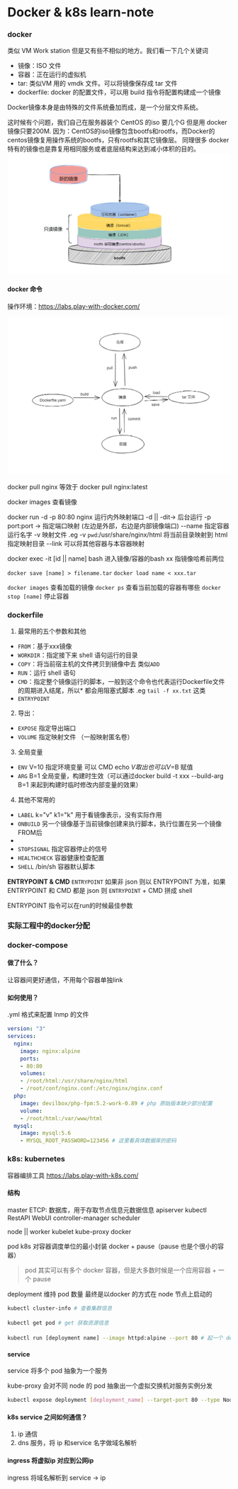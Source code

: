 
# Docker & k8s learn-note

### docker
类似 VM Work station 但是又有些不相似的地方。我们看一下几个关键词

  * 镜像：ISO 文件
  * 容器：正在运行的虚拟机
  * tar: 类似VM 用的 vmdk 文件。可以将镜像保存成 tar 文件
  * dockerfile: docker 的配置文件，可以用 build 指令将配置构建成一个镜像

Docker镜像本身是由特殊的文件系统叠加而成，是一个分层文件系统。

这时候有个问题，我们自己在服务器装个 CentOS 的iso 要几个G 但是用 docker 镜像只要200M.
因为：CentOS的iso镜像包含bootfs和rootfs，而Docker的centos镜像复用操作系统的bootfs，只有rootfs和其它镜像层。
同理很多 docker 特有的镜像也是靠复用相同服务或者底层结构来达到减小体积的目的。
![镜像层级关系](./%E9%95%9C%E5%83%8F%E5%B1%82%E7%BA%A7%E5%85%B3%E7%B3%BB.png)
#### docker 命令

操作环境：https://labs.play-with-docker.com/


![docker命令结构](./docker%E5%91%BD%E4%BB%A4%E7%BB%93%E6%9E%84.png)

docker pull nginx 
等效于
docker pull nginx:latest

docker images 查看镜像

docker run -d -p 80:80 nginx 运行内外映射端口 
  -d || -dit-> 后台运行
  -p port:port -> 指定端口映射
  (左边是外部，右边是内部镜像端口)
  --name 指定容器运行名字
  -v 映射文件 .eg -v `pwd`:/usr/share/nginx/html 将当前目录映射到 html 指定映射目录
  --link 可以将其他容器与本容器映射
  

docker exec -it [id || name] bash 进入镜像/容器的bash 
xx 指镜像哈希前两位

`docker save [name] > filename.tar`
`docker load name < xxx.tar`

`docker images` 查看加载的镜像
`docker ps` 查看当前加载的容器有哪些
`docker stop [name]` 停止容器

### dockerfile
1. 最常用的五个参数和其他

 * `FROM`：基于xxx镜像
 * `WORKDIR`：指定接下来 shell 语句运行的目录
 * `COPY`：将当前宿主机的文件拷贝到镜像中去 类似`ADD`
 * `RUN`：运行 shell 语句
 * `CMD`：指定整个镜像运行的脚本，一般到这个命令也代表运行Dockerfile文件的周期进入结尾，所以* 都会用阻塞式脚本 .eg `tail -f xx.txt` 这类
 * `ENTRYPOINT`

2. 导出：
  * `EXPOSE` 指定导出端口
  * `VOLUME` 指定映射文件 （一般映射匿名卷）

3. 全局变量
  * `ENV` V=10 指定环境变量 可以 CMD echo $V 取出 也可以 V=$B 赋值
  * `ARG` B=1 全局变量，构建时生效（可以通过docker build -t xxx --build-arg B=1 来起到构建时临时修改内部变量的效果）

4. 其他不常用的
  * `LABEL` k="v" k1="k" 用于看镜像表示，没有实际作用
  * `ONBUILD` 另一个镜像基于当前镜像创建来执行脚本，执行位置在另一个镜像FROM后
  * 
  * `STOPSIGNAL` 指定容器停止的信号
  * `HEALTHCHECK` 容器健康检查配置
  * `SHELL` /bin/sh 容器默认脚本

**ENTRYPOINT & CMD**
`ENTRYPOINT` 如果非 json 则以 ENTRYPOINT 为准，如果 ENTRYPOINT 和 CMD 都是 json 则 `ENTRYPOINT` + CMD 拼成 shell 

ENTRYPOINT 指令可以在run的时候最佳参数
### 实际工程中的docker分配


### docker-compose 
#### 做了什么？
让容器间更好通信，不用每个容器单独link

#### 如何使用？

.yml 格式来配置 lnmp 的文件
```yml
version: "3"
services:
  nginx:
    image: nginx:alpine
    ports:
    - 80:80
    volumes:
    - /root/html:/usr/share/nginx/html
    - /root/conf/nginx.conf:/etc/nginx/nginx.conf
  php:
    image: devilbox/php-fpm:5.2-work-0.89 # php 原始版本缺少部分配置
    volume:
    - /root/html:/var/www/html
  mysql:
    image: mysql:5.6
    - MYSQL_ROOT_PASSWORD=123456 # 这里看具体数据库的密码
```


### k8s: kubernetes
容器编排工具
https://labs.play-with-k8s.com/

#### 结构
master
  ETCP: 数据库，用于存取节点信息元数据信息
  apiserver
    kubectl
    RestAPI
    WebUI
  controller-manager
  scheduler


node || worker
  kubelet
  kube-proxy
  docker

pod k8s 对容器调度单位的最小封装
  docker + pause（pause 也是个很小的容器）

> pod 其实可以有多个 docker 容器，但是大多数时候是一个应用容器 + 一个 pause

deployment 维持 pod 数量 
最终是以docker 的方式在 node 节点上启动的

```bash
kubectl cluster-info # 查看集群信息

kubectl get pod # get 获取资源信息

kubectl run [deployment name] --image httpd:alpine --port 80 # 起一个 deployment

```
#### service
service 将多个 pod 抽象为一个服务

kube-proxy 会对不同 node 的 pod 抽象出一个虚拟交换机对服务实例分发

```bash
kubectl expose deployment [deployment_name] --target-port 80 --type NodePort

```
#### k8s service 之间如何通信？

1. ip 通信
2. dns 服务，将 ip 和service 名字做域名解析

#### ingress 将虚拟ip 对应到公网ip

ingress 将域名解析到 service -> ip 
